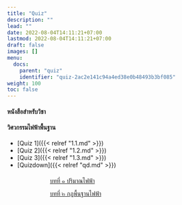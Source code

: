```yaml
---
title: "Quiz"
description: ""
lead: ""
date: 2022-08-04T14:11:21+07:00
lastmod: 2022-08-04T14:11:21+07:00
draft: false
images: []
menu:
  docs:
    parent: "quiz"
    identifier: "quiz-2ac2e141c94a4ed38e0b48493b3bf085"
weight: 100
toc: false
---
```



<style>
.nb{
  list-style-type: none;
  margin: 0;
  padding: 0;
}
.nobullet {
    height: 30px;
    line-height: 30px;
    padding-left: 100px;
    text-align: left;
}
</style>


#### หนังสือสำหรับวิชา 
#### วิศวกรรมไฟฟ้าพื้นฐาน

- [Quiz 1]({{< relref "1.1.md" >}})
- [Quiz 2]({{< relref "1.2.md" >}})
- [Quiz 3]({{< relref "1.3.md" >}})
- [Quizdown]({{< relref "qd.md" >}})

<ul class="nb">
<li class="nobullet"><a href="/docs/quiz/1.1/">บทที่ ๑ ปริมาณไฟฟ้า</a></li>
<li class="nobullet"><a href="/docs/quiz/1.2/">บทที่ ๒ กฏพื้นฐานไฟฟ้า</a></li>
